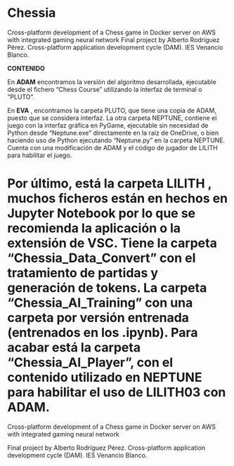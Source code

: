 # Chessia

Cross-platform development of a Chess game in Docker server on AWS with integrated gaming neural network  Final project by Alberto Rodríguez Pérez. Cross-platform application development cycle (DAM). IES Venancio Blanco.


**CONTENIDO**


En **ADAM** encontramos la
versión del algoritmo desarrollada, ejecutable desde el fichero “Chess Course”
utilizando la interfaz de terminal o “PLUTO”.

En  **EVA** , encontramos la
carpeta PLUTO, que tiene una copia de ADAM, puesto que se considera interfaz.
La otra carpeta NEPTUNE, contiene el juego con la interfaz gráfica en PyGame,
ejecutable sin necesidad de Python desde “Neptune.exe” directamente en la raíz
de OneDrive, o bien haciendo uso de Python ejecutando “Neptune.py” en la
carpeta NEPTUNE. Cuenta con una modificación de ADAM y el código de jugador de
LILITH para habilitar el juego.

Por último, está la carpeta  **LILITH** ,
muchos ficheros están en hechos en Jupyter Notebook por lo que se recomienda la
aplicación o la extensión de VSC. Tiene la carpeta “Chessia_Data_Convert” con el
tratamiento de partidas y generación de tokens. La carpeta “Chessia_AI_Training”
con una carpeta por versión entrenada (entrenados en los .ipynb). Para acabar
está la carpeta “Chessia_AI_Player”, con el contenido utilizado en NEPTUNE para
habilitar el uso de LILITH03 con ADAM.
=======
Cross-platform development of a Chess game in Docker server on AWS with integrated gaming neural network  

Final project by Alberto Rodríguez Pérez. 
Cross-platform application development cycle (DAM). IES Venancio Blanco.
